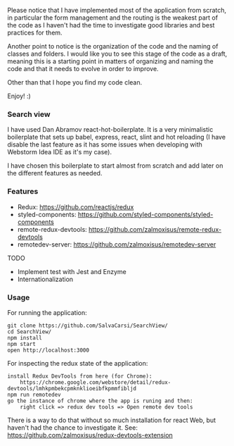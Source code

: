 Please notice that I have implemented most of the application from scratch, in particular the form management and the routing is the weakest part of the code as I haven't had the time to investigate good libraries and best practices for them. 

Another point to notice is the organization of the code and the naming of classes and folders. I would like you to see this stage of the code as a draft, meaning this is a starting point in matters of organizing and naming the code and that it needs to evolve in order to improve. 

Other than that I hope you find my code clean. 

Enjoy! :)

### Search view

I have used Dan Abramov react-hot-boilerplate. It is a very minimalistic boilerplate that sets up babel, express, react, slint and hot reloading (I have disable the last feature as it has some issues when developing with Webstorm Idea IDE as it's my case). 

I have chosen this boilerplate to start almost from scratch and add later on the different features as needed.

### Features

- Redux: https://github.com/reactjs/redux
- styled-components: https://github.com/styled-components/styled-components
- remote-redux-devtools: https://github.com/zalmoxisus/remote-redux-devtools
- remotedev-server: https://github.com/zalmoxisus/remotedev-server

TODO 
- Implement test with Jest and Enzyme
- Internationalization

### Usage

For running the application:

```
git clone https://github.com/SalvaCarsi/SearchView/
cd SearchView/
npm install
npm start
open http://localhost:3000
```

For inspecting the redux state of the application: 

```
install Redux DevTools from here (for Chrome): 
    https://chrome.google.com/webstore/detail/redux-devtools/lmhkpmbekcpmknklioeibfkpmmfibljd
npm run remotedev
go the instance of chrome where the app is runing and then: 
    right click => redux dev tools => Open remote dev tools
```

There is a way to do that without so much installation for react Web, but haven't had the chance to investigate it.
See: https://github.com/zalmoxisus/redux-devtools-extension
